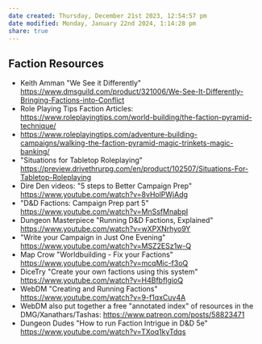 ```yaml
---
date created: Thursday, December 21st 2023, 12:54:57 pm
date modified: Monday, January 22nd 2024, 1:14:28 pm
share: true
---
```



## Faction Resources 

- Keith Amman "We See it Differently" <https://www.dmsguild.com/product/321006/We-See-It-Differently-Bringing-Factions-into-Conflict>
- Role Playing Tips Faction Articles: <https://www.roleplayingtips.com/world-building/the-faction-pyramid-technique/>
- <https://www.roleplayingtips.com/adventure-building-campaigns/walking-the-faction-pyramid-magic-trinkets-magic-banking/>
- "Situations for Tabletop Roleplaying" <https://preview.drivethrurpg.com/en/product/102507/Situations-For-Tabletop-Roleplaying>
- Dire Den videos: "5 steps to Better Campaign Prep" <https://www.youtube.com/watch?v=8vHolPWjAdg>
- "D&D Factions: Campaign Prep part 5" <https://www.youtube.com/watch?v=MnSsfMnabpI>
- Dungeon Masterpiece "Running D&D Factions, Explained" <https://www.youtube.com/watch?v=wXPXNrhyo9Y>
- "Write your Campaign in Just One Evening" <https://www.youtube.com/watch?v=MSZ2ESz1w-Q>
- Map Crow "Worldbuilding - Fix your Factions" <https://www.youtube.com/watch?v=mcqMic-f3oQ>
- DiceTry "Create your own factions using this system" <https://www.youtube.com/watch?v=H4BfbfIgioQ>
- WebDM "Creating and Running Factions" <https://www.youtube.com/watch?v=9-f1qxCuv4A>
- WebDM also put together a free "annotated index" of resources in the DMG/Xanathars/Tashas: <https://www.patreon.com/posts/58823471>
- Dungeon Dudes "How to run Faction Intrigue in D&D 5e" <https://www.youtube.com/watch?v=TXoq1kyTdqs>